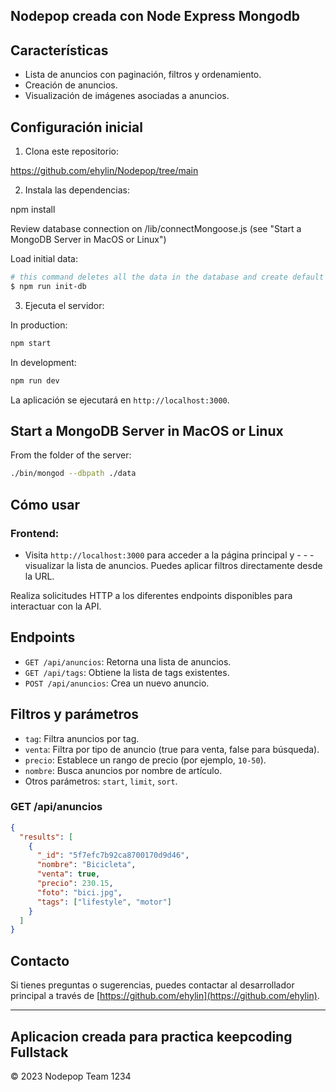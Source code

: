 ## Nodepop creada con Node Express Mongodb

## Características

- Lista de anuncios con paginación, filtros y ordenamiento.
- Creación de anuncios.
- Visualización de imágenes asociadas a anuncios.

## Configuración inicial

1. Clona este repositorio:

https://github.com/ehylin/Nodepop/tree/main

2. Instala las dependencias:

npm install

Review database connection on /lib/connectMongoose.js (see "Start a MongoDB Server in MacOS or Linux")

Load initial data:

```sh
# this command deletes all the data in the database and create default data
$ npm run init-db
```

3. Ejecuta el servidor:

In production:

```sh
npm start
```

In development:

```sh
npm run dev
```

La aplicación se ejecutará en `http://localhost:3000`.

## Start a MongoDB Server in MacOS or Linux

From the folder of the server:

```sh
./bin/mongod --dbpath ./data
```

## Cómo usar

### Frontend:

- Visita `http://localhost:3000` para acceder a la página principal y - - - visualizar la lista de anuncios. Puedes aplicar filtros directamente desde la URL.

Realiza solicitudes HTTP a los diferentes endpoints disponibles para interactuar con la API.

## Endpoints

- `GET /api/anuncios`: Retorna una lista de anuncios.
- `GET /api/tags`: Obtiene la lista de tags existentes.
- `POST /api/anuncios`: Crea un nuevo anuncio.

## Filtros y parámetros

- `tag`: Filtra anuncios por tag.
- `venta`: Filtra por tipo de anuncio (true para venta, false para búsqueda).
- `precio`: Establece un rango de precio (por ejemplo, `10-50`).
- `nombre`: Busca anuncios por nombre de artículo.
- Otros parámetros: `start`, `limit`, `sort`.

### GET /api/anuncios

```json
{
  "results": [
    {
      "_id": "5f7efc7b92ca8700170d9d46",
      "nombre": "Bicicleta",
      "venta": true,
      "precio": 230.15,
      "foto": "bici.jpg",
      "tags": ["lifestyle", "motor"]
    }
  ]
}
```

## Contacto

Si tienes preguntas o sugerencias, puedes contactar al desarrollador principal a través de [https://github.com/ehylin](https://github.com/ehylin).

---

## Aplicacion creada para practica keepcoding Fullstack

© 2023 Nodepop Team
1234
